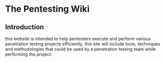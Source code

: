 # The Pentesting Wiki


## Introduction

this website is intended to help pentesters execute and perform various penetration testing projects efficiently. this site will include tools, techniques and methodologies that could be used by a penetration testing team while performing the project. 


##

